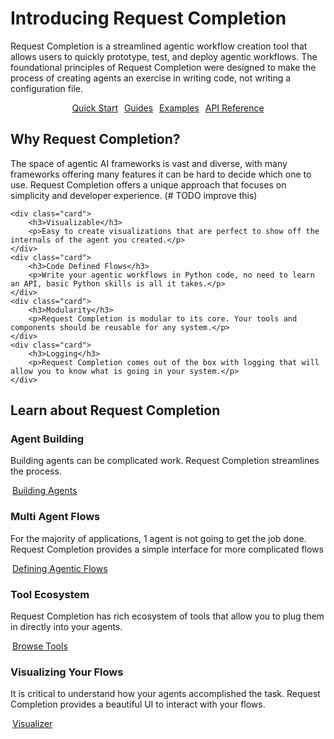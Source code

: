 # Introducing Request Completion

Request Completion is a streamlined agentic workflow creation tool that allows users to quickly prototype, test, and 
deploy agentic workflows. The foundational principles of Request Completion were designed to make the process of
creating agents an exercise in writing code, not writing a configuration file.

<p style="text-align:center;">
  <a href="get_started" class="md-button" style="margin:3px">Quick Start</a>
  <a href="guides" class="md-button" style="margin:3px">Guides</a>
  <a href="examples" class="md-button" style="margin:3px">Examples</a>
  <a href="api_reference" class="md-button" style="margin:3px">API Reference</a>
</p>

## Why Request Completion?

The space of agentic AI frameworks is vast and diverse, with many frameworks offering many features it can be hard to decide which one to use. 
Request Completion offers a unique approach that focuses on simplicity and developer experience.
(# TODO improve this)
<div class="grid cards">

    <div class="card">
        <h3>Visualizable</h3>
        <p>Easy to create visualizations that are perfect to show off the internals of the agent you created.</p>
    </div>
    <div class="card">
        <h3>Code Defined Flows</h3>
        <p>Write your agentic workflows in Python code, no need to learn an API, basic Python skills is all it takes.</p>
    </div>
    <div class="card">
        <h3>Modularity</h3>
        <p>Request Completion is modular to its core. Your tools and components should be reusable for any system.</p>
    </div>
    <div class="card">
        <h3>Logging</h3>
        <p>Request Completion comes out of the box with logging that will allow you to know what is going in your system.</p>
    </div>
</div>

## Learn about Request Completion
<div class="grid cards">
    <div class="card">
        <h3>Agent Building</h3>
        <p>Building agents can be complicated work. Request Completion streamlines the process.</p>
        <a href="guides" class="md-button" style="margin:3px">Building Agents</a>
    </div>
    <div class="card">
        <h3>Multi Agent Flows</h3>
        <p>For the majority of applications, 1 agent is not going to get the job done. Request Completion provides a simple interface for more complicated flows</p>
        <a href="guides/debugging" class="md-button" style="margin:3px">Defining Agentic Flows</a>
    </div>
    <div class="card">
        <h3>Tool Ecosystem</h3>
        <p>Request Completion has rich ecosystem of tools that allow you to plug them in directly into your agents.</p>
        <a href="guides/tools" class="md-button" style="margin:3px">Browse Tools</a>
    </div>
    <div class="card">
        <h3>Visualizing Your Flows</h3>
        <p>It is critical to understand how your agents accomplished the task. Request Completion provides a beautiful UI to interact with your flows.</p>
        <a href="guides/tools" class="md-button" style="margin:3px">Visualizer</a>
    </div>
</div>
